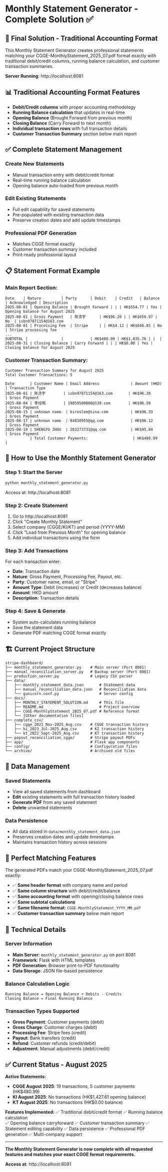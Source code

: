 # Monthly Statement Generator - Complete Solution ✅

## 🎯 **Final Solution - Traditional Accounting Format**

This Monthly Statement Generator creates professional statements matching your CGGE-MonthlyStatement_2025_07.pdf format exactly with traditional debit/credit columns, running balance calculation, and customer transaction summaries.

**Server Running**: http://localhost:8081

## 📊 **Traditional Accounting Format Features**

- **Debit/Credit columns** with proper accounting methodology
- **Running Balance calculation** that updates in real-time
- **Opening Balance** (Brought Forward from previous month)
- **Closing Balance** (Carry Forward to next month)
- **Individual transaction rows** with full transaction details
- **Customer Transaction Summary** section below main report

## ✅ **Complete Statement Management**

### **Create New Statements**
- Manual transaction entry with debit/credit format
- Real-time running balance calculation
- Opening balance auto-loaded from previous month

### **Edit Existing Statements**  
- Full edit capability for saved statements
- Pre-populated with existing transaction data
- Preserve creation dates and add update timestamps

### **Professional PDF Generation**
- Matches CGGE format exactly
- Customer transaction summary included
- Print-ready professional layout
## 📋 **Statement Format Example**

### **Main Report Section:**
```
Date    | Nature         | Party      | Debit    | Credit   | Balance    | Acknowledged | Description
2025-08-01 | Opening Balance | Brought Forward | | | HK$554.77 | Yes | Opening balance for August 2025
2025-08-01 | Gross Payment   | 陈烫宇      | HK$96.20 | | HK$650.97 | No  | isbn97871154@163.com
2025-08-01 | Processing Fee  | Stripe     | | HK$4.12 | HK$646.85 | No  | Stripe processing fee
...
SUBTOTAL |               |            | HK$480.99 | HK$1,035.76 | |  |
2025-08-31 | Closing Balance | Carry Forward | | | HK$0.00 | Yes | Closing balance for August 2025
```

### **Customer Transaction Summary:**
```
Customer Transaction Summary for August 2025
Total Customer Transactions: 5

Date       | Customer Name | Email Address              | Amount (HKD) | Transaction Type
2025-08-01 | 陈烫宇        | isbn97871154@163.com       | HK$96.20     | Gross Payment
2025-08-04 | 李炷明        | 19859500006@139.com        | HK$96.50     | Gross Payment
2025-08-15 | unknown name  | kiroslee@sina.com          | HK$96.33     | Gross Payment
2025-08-17 | unknown name  | 84830955@qq.com            | HK$96.12     | Gross Payment
2025-08-19 | SHENGYU ZHOU  | 283273731@qq.com           | HK$95.84     | Gross Payment
           | Total Customer Payments:                    | HK$480.99    |
```

## 🚀 **How to Use the Monthly Statement Generator**

### **Step 1: Start the Server**
```bash
python monthly_statement_generator.py
```
Access at: http://localhost:8081

### **Step 2: Create Statement**
1. Go to http://localhost:8081
2. Click "Create Monthly Statement"
3. Select company (CGGE/KI/KT) and period (YYYY-MM)
4. Click "Load from Previous Month" for opening balance
5. Add individual transactions using the form

### **Step 3: Add Transactions**
For each transaction enter:
- **Date**: Transaction date
- **Nature**: Gross Payment, Processing Fee, Payout, etc.
- **Party**: Customer name, email, or "Stripe"
- **Amount Type**: Debit (increases) or Credit (decreases balance)
- **Amount**: HKD amount
- **Description**: Transaction details

### **Step 4: Save & Generate**
- System auto-calculates running balance
- Save the statement data
- Generate PDF matching CGGE format exactly

## 🏗️ **Current Project Structure**

```
stripe-dashboard/
├── monthly_statement_generator.py    # Main server (Port 8081)
├── manual_reconciliation_server.py   # Backup server (Port 8081)
├── production_server.py              # Legacy CSV parser
├── data/
│   ├── monthly_statement_data.json       # Statement data
│   ├── manual_reconciliation_data.json   # Reconciliation data
│   └── gunicorn.conf.py                  # Server config
├── docs/
│   ├── MONTHLY_STATEMENT_SOLUTION.md     # This file
│   ├── README.md                         # Project overview
│   ├── CGGE-MonthlyStatement_2025_07.pdf # Reference format
│   └── [Other documentation files]
├── complete_csv/
│   ├── cgge_2021_Nov-2025_Aug.csv    # CGGE transaction history
│   ├── ki_2023_Jul-2025_Aug.csv      # KI transaction history
│   └── kt_2022_Sept-2025_Aug.csv     # KT transaction history
├── payout_reconciliation_cgge/       # Stripe payout PDFs
├── app/                              # Flask app components
├── config/                           # Configuration files
└── archive/                          # Archived old files
```

## 💾 **Data Management**

### **Saved Statements**
- View all saved statements from dashboard
- **Edit** existing statements with full transaction history loaded
- **Generate PDF** from any saved statement
- **Delete** unwanted statements

### **Data Persistence**
- All data stored in `data/monthly_statement_data.json`
- Preserves creation dates and update timestamps
- Maintains transaction history across sessions

## 🎯 **Perfect Matching Features**

The generated PDFs match your CGGE-MonthlyStatement_2025_07.pdf exactly:
- ✅ **Same header format** with company name and period
- ✅ **Same column structure** with debit/credit/balance
- ✅ **Same accounting format** with opening/closing balance rows
- ✅ **Same subtotal calculations** 
- ✅ **Same filename format**: `CGGE-MonthlyStatement_YYYY_MM.pdf`
- ✅ **Customer transaction summary** below main report

## 🔧 **Technical Details**

### **Server Information**
- **Main Server**: `monthly_statement_generator.py` on port 8081
- **Framework**: Flask with HTML templates
- **PDF Generation**: Browser print-to-PDF functionality
- **Data Storage**: JSON file-based persistence

### **Balance Calculation Logic**
```
Running Balance = Opening Balance + Debits - Credits
Closing Balance = Final Running Balance
```

### **Transaction Types Supported**
- **Gross Payment**: Customer payments (debit)
- **Gross Charge**: Customer charges (debit)
- **Processing Fee**: Stripe fees (credit)
- **Payout**: Bank transfers (credit)  
- **Refund**: Customer refunds (credit/debit)
- **Adjustment**: Manual adjustments (debit/credit)

## ✅ **Current Status - August 2025**

**Active Statements:**
- **CGGE August 2025**: 19 transactions, 5 customer payments (HK$480.99)
- **KI August 2025**: No transactions (HK$1,427.61 opening balance)
- **KT August 2025**: No transactions (HK$0.00 balance)

**Features Implemented:**
✅ Traditional debit/credit format
✅ Running balance calculation  
✅ Opening balance carryforward
✅ Customer transaction summary
✅ Statement editing capability
✅ Data persistence
✅ Professional PDF generation
✅ Multi-company support

---

**The Monthly Statement Generator is now complete with all requested features and matches your exact CGGE format requirements.** 

**Access at**: http://localhost:8081
